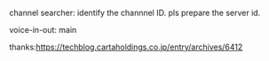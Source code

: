 channel searcher: identify the channnel ID. pls prepare the server id.

voice-in-out: main

thanks:https://techblog.cartaholdings.co.jp/entry/archives/6412

